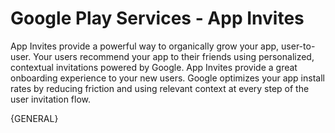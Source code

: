 Google Play Services - App Invites
==================================

App Invites provide a powerful way to organically grow your app, user-to-user. Your users recommend your app to their friends using personalized, contextual invitations powered by Google. App Invites provide a great onboarding experience to your new users. Google optimizes your app install rates by reducing friction and using relevant context at every step of the user invitation flow.


{GENERAL}
